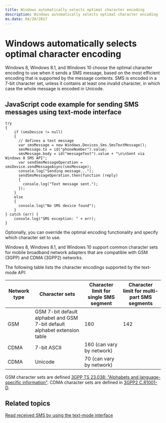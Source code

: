 ```yaml
---
title: Windows automatically selects optimal character encoding
description: Windows automatically selects optimal character encoding
ms.date: 04/20/2017
---
```


# Windows automatically selects optimal character encoding

Windows 8, Windows 8.1, and Windows 10 choose the optimal character encoding to use when it sends a SMS message, based on the most efficient encoding that is supported by the message contents. SMS is encoded in a 7-bit character set, unless it contains at least one invalid character, in which case the whole message is encoded in Unicode.

## JavaScript code example for sending SMS messages using text-mode interface

``` syntax
try
{
    if (smsDevice != null)
    {
      // defines a text message
      var smsMessage = new Windows.Devices.Sms.SmsTextMessage();
      smsMessage.to = id("phoneNumber").value;
      smsMessage.body = id("messageText").value + "\n\nSent via Windows 8 SMS API";
      var sendSmsMessageOperation = smsDevice.sendMessageAsync(smsMessage);
      console.log("Sending message...");
      sendSmsMessageOperation.then(function (reply)
      {
        console.log("Text message sent.");
      });
    }
    else
    {
      console.log("No SMS device found");
    }
} catch (err) {
    console.log("SMS exception: " + err);
}
```

Optionally, you can override the optimal encoding functionality and specify which character set to use.

Windows 8, Windows 8.1, and Windows 10 support common character sets for mobile broadband network adapters that are compatible with GSM (3GPP) and CDMA (3GPP2) networks.

The following table lists the character encodings supported by the text-mode API:

|Network type|Character sets|Character limit for single SMS segment|Character limit for multi-part SMS segments|
|----|----|----|----|
|GSM|GSM 7-bit default alphabet and GSM 7-bit default alphabet extension table|160|142|
|CDMA|7-bit ASCII|160 (can vary by network)| |
|CDMA|Unicode|70 (can vary by network)| |

GSM character sets are defined [3GPP TS 23.038: "Alphabets and language-specific information"](https://portal.3gpp.org/desktopmodules/Specifications/SpecificationDetails.aspx?specificationId=745). CDMA character sets are defined in [3GPP2 C.R1001-D](http://www.3gpp2.org/Public_html/Specs/index.cfm).

## Related topics

[Read received SMS by using the text-mode interface](read-received-sms-by-using-the-text-mode-interface.md)
